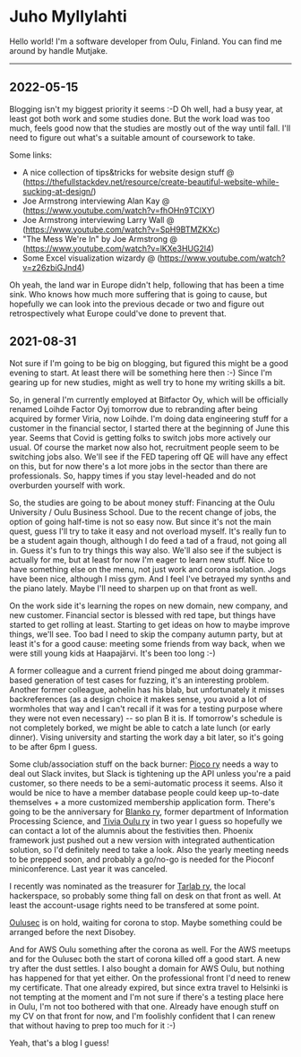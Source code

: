 # Juho Myllylahti

Hello world! I'm a software developer from Oulu, Finland. You can find me around by handle Mutjake. 

---

## 2022-05-15

Blogging isn't my biggest priority it seems :-D Oh well, had a busy year, at least got both work and some studies done. But the work load was too much, feels good now that the studies are mostly out of the way until fall. I'll need to figure out what's a suitable amount of coursework to take.

Some links: 
* A nice collection of tips&tricks for website design stuff @ (https://thefullstackdev.net/resource/create-beautiful-website-while-sucking-at-design/)
* Joe Armstrong interviewing Alan Kay @ (https://www.youtube.com/watch?v=fhOHn9TClXY)
* Joe Armstrong interviewing Larry Wall @ (https://www.youtube.com/watch?v=SpH9BTMZKXc)
* "The Mess We're In" by Joe Armstrong @ (https://www.youtube.com/watch?v=lKXe3HUG2l4)
* Some Excel visualization wizardy @ (https://www.youtube.com/watch?v=z26zbiGJnd4)

Oh yeah, the land war in Europe didn't help, following that has been a time sink. Who knows how much more suffering that is going to cause, but hopefully we can look into the previous decade or two and figure out retrospectively what Europe could've done to prevent that.

## 2021-08-31

Not sure if I'm going to be big on blogging, but figured this might be a good evening to start. At least there will be something here then :-) Since I'm gearing up for new studies, might as well try to hone my writing skills a bit.

So, in general I'm currently employed at Bitfactor Oy, which will be officially renamed Loihde Factor Oyj tomorrow due to rebranding after being acquired by former Viria, now Loihde. I'm doing data engineering stuff for a customer in the financial sector, I started there at the beginning of June this year. Seems that Covid is getting folks to switch jobs more actively our usual. Of course the market now also hot, recruitment people seem to be switching jobs also. We'll see if the FED tapering off QE will have any effect on this, but for now there's a lot more jobs in the sector than there are professionals. So, happy times if you stay level-headed and do not overburden yourself with work.

So, the studies are going to be about money stuff: Financing at the Oulu University / Oulu Business School. Due to the recent change of jobs, the option of going half-time is not so easy now. But since it's not the main quest, guess I'll try to take it easy and not overload myself. It's really fun to be a student again though, although I do feed a tad of a fraud, not going all in. Guess it's fun to try things this way also. We'll also see if the subject is actually for me, but at least for now I'm eager to learn new stuff. Nice to have something else on the menu, not just work and corona isolation. Jogs have been nice, although I miss gym. And I feel I've betrayed my synths and the piano lately. Maybe I'll need to sharpen up on that front as well.

On the work side it's learning the ropes on new domain, new company, and new customer. Financial sector is blessed with red tape, but things have started to get rolling at least. Starting to get ideas on how to maybe improve things, we'll see. Too bad I need to skip the company autumn party, but at least it's for a good cause: meeting some friends from way back, when we were still young kids at Haapajärvi. It's been too long :-)

A former colleague and a current friend pinged me about doing grammar-based generation of test cases for fuzzing, it's an interesting problem. Another former colleague, aohelin has his blab, but unfortunately it misses backreferences (as a design choice it makes sense, you avoid a lot of wormholes that way and I can't recall if it was for a testing purpose where they were not even necessary) -- so plan B it is. If tomorrow's schedule is not completely borked, we might be able to catch a late lunch (or early dinner). Vising university and starting the work day a bit later, so it's going to be after 6pm I guess.

Some club/association stuff on the back burner: [Pioco ry](https://www.pioco.fi/) needs a way to deal out Slack invites, but Slack is tightening up the API unless you're a paid customer, so there needs to be a semi-automatic process it seems. Also it would be nice to have a member database people could keep up-to-date themselves + a more customized membership application form. There's going to be the anniversary for [Blanko ry](https://www.blanko.fi/), former department of Information Processing Science, and [Tivia Oulu ry](https://tiviaoulu.fi/) in two year I guess so hopefully we can contact a lot of the alumnis about the festivities then. Phoenix framework just pushed out a new version with integrated authentication solution, so I'd definitely need to take a look. Also the yearly meeting needs to be prepped soon, and probably a go/no-go is needed for the Pioconf miniconference. Last year it was canceled.

I recently was nominated as the treasurer for [Tarlab ry](http://www.tarlab.fi/), the local hackerspace, so probably some thing fall on desk on that front as well. At least the account-usage rights need to be transfered at some point.

 [Oulusec](https://www.oulusec.fi/) is on hold, waiting for corona to stop. Maybe something could be arranged before the next Disobey.
 
 And for AWS Oulu something after the corona as well. For the AWS meetups and for the Oulusec both the start of corona killed off a good start. A new try after the dust settles. I also bought a domain for AWS Oulu, but nothing has happened for that yet either. On the professional front I'd need to renew my certificate. That one already expired, but since extra travel to Helsinki is not tempting at the moment and I'm not sure if there's a testing place here in Oulu, I'm not too bothered with that one. Already have enough stuff on my CV on that front for now, and I'm foolishly confident that I can renew that without having to prep too much for it :-)

Yeah, that's a blog I guess!
